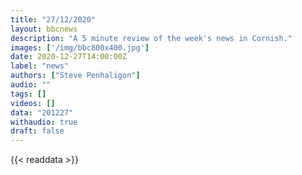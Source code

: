 ```yaml
---
title: "27/12/2020"
layout: bbcnews
description: "A 5 minute review of the week's news in Cornish."
images: ['/img/bbc800x400.jpg']
date: 2020-12-27T14:00:00Z
label: "news"
authors: ["Steve Penhaligon"]
audio: ""
tags: []
videos: []
data: "201227"
withaudio: true
draft: false
---
```

{{< readdata >}}